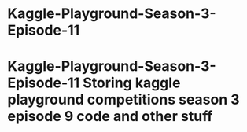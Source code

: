 # Kaggle-Playground-Season-3-Episode-11
# Kaggle-Playground-Season-3-Episode-11 Storing kaggle playground competitions season 3 episode 9 code and other stuff
